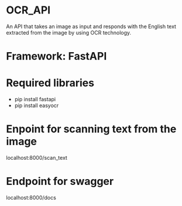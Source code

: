 # OCR_API
An API that takes an image as input and responds with the English text extracted from the image by using OCR technology.

# Framework: FastAPI

# Required libraries
- pip install fastapi
- pip install easyocr

# Enpoint for scanning text from the image
localhost:8000/scan_text
# Endpoint for swagger
localhost:8000/docs